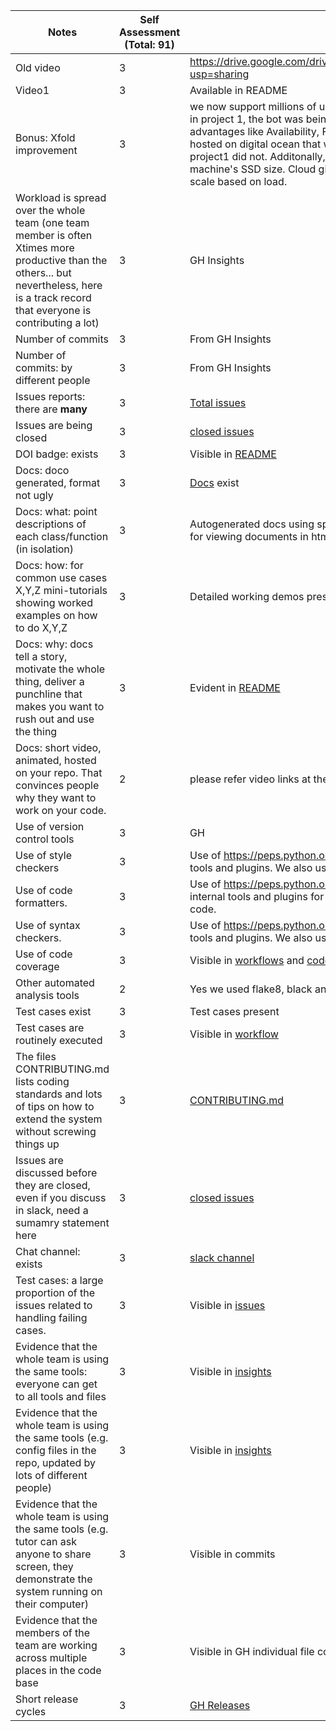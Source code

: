 | Notes                                                                                                                                                                                                                         | Self Assessment (Total: 91) | evidence                                                                                                                                                                     |
|-------------------------------------------------------------------------------------------------------------------------------------------------------------------------------------------------------------------------------|--------------------------|------------------------------------------------------------------------------------------------------------------------------------------------------------------------------|
| Old video                                                                                                                                                                                                                       | 3                        | https://drive.google.com/drive/folders/1JQZsTSv1vNGJiJ4E64Xy0iwKvI64dEz1?usp=sharing                                                                                                                                                              |
| Video1                                                                                                                                                                                                                        | 3                        | Available in README                                                                                                                                                               |
| Bonus: Xfold improvement                                                                                                                                                                                                                        | 3                        | we now support millions of users as we have moved the bot to the cloud. Earlier in project 1, the bot was being run locally. Moving to the cloud gives several advantages like Availability, Fault tolerance and auto scaling. Our application is hosted on digital ocean that will give all the advantages of the cloud whereas project1 did not. Additonally, now the database size is not limited by the local machine's SSD size. Cloud gives the flexibility on databse size and it can auto scale based on load.                                                                                                                                                     | 
| Workload is spread over the whole team (one team member is often Xtimes more productive than the others... but nevertheless, here is a track record that everyone is contributing a lot)                                      | 3                        | GH Insights                                                                                                                                                                  |
| Number of commits                                                                                                                                                                                                             | 3                        | From GH Insights                                                                                                                                                             |
| Number of commits: by different people                                                                                                                                                                                        | 3                        | From GH Insights                                                                                                                                                             |
| Issues reports: there are **many**                                                                                                                                                                                            | 3                        | [Total issues](https://github.com/nihar4276/slackpoint-group18/issues)                                                                                                               |
| Issues are being closed                                                                                                                                                                                                       | 3                        | [closed issues](https://github.com/nihar4276/slackpoint-group18/issues?q=is%3Aissue+is%3Aclosed)                                                                                     |
| DOI badge: exists                                                                                                                                                                                                             | 3                        | Visible in [README](https://github.com/nihar4276/slackpoint-group18/blob/main/README.md)                                                                                                          |
| Docs: doco generated, format not ugly                                                                                                                                                                                         | 3                        | [Docs](https://github.com/nihar4276/slackpoint-group18/tree/main/docs) exist                                                                                                         |
| Docs: what: point descriptions of each class/function (in isolation)                                                                                                                                                          | 3                        | Autogenerated docs using sphinx [docs](https://github.com/nihar4276/slackpoint-group18/tree/main/docs/source) present . Go to docs/build/html directory for viewing documents in html format.                                                            |
| Docs: how: for common use cases X,Y,Z mini-tutorials showing worked examples on how to do X,Y,Z                                                                                                                               | 3                        | Detailed working demos present in [README](https://github.com/nihar4276/slackpoint-v2/blob/main/README.md) present                                                                           |
| Docs: why: docs tell a story, motivate the whole thing, deliver a punchline that makes you want to rush out and use the thing                                                                                                 | 3                        | Evident in [README](https://github.com/nihar4276/slackpoint-group18/blob/main/README.md)                                                                                                          |
| Docs: short video, animated, hosted on your repo. That convinces people why they want to work on your code.                                                                                                                   |  2                        | please refer video links at the top of page                                                                                                                                                                             |
| Use of version control tools                                                                                                                                                                                                  | 3                        | GH                                                                                                                                                                           |
| Use of style checkers                                                                                                                                                                                                         | 3                        |  Use of https://peps.python.org/pep-0008/ along with VsCode/PyCharm internal tools and plugins. We also used [autopep8](https://pypi.org/project/autopep8/) for auto formatting code.                                                                                                                                                                         |
| Use of code formatters.                                                                                                                                                                                                       | 3                        |  Use of https://peps.python.org/pep-0008/ along with flake8, VsCode/PyCharm internal tools and plugins for pep8. We also used [autopep8](https://pypi.org/project/autopep8/) for auto formatting code.                                                                                                                                                                            |
| Use of syntax checkers.                                                                                                                                                                                                       | 3                        |  Use of https://peps.python.org/pep-0008/ along with VsCode/PyCharm internal tools and plugins. We also used [autopep8](https://pypi.org/project/autopep8/) for auto formatting code.                                                                                                                                                                          |
| Use of code coverage                                                                                                                                                                                                          | 3                        | Visible in [workflows](https://github.com/nihar4276/slackpoint-group18/blob/main/.github/workflows/codecov.yml) and [code-cov badge](https://app.codecov.io/gh/nihar4276/slackpoint-group18) |
| Other automated analysis tools                                                                                                                                                                                                |  2                        |  Yes we used flake8, black and lint when writing code in pyhcarm and vs code                                                                                                                                                                            |
| Test cases exist                                                                                                                                                                                                              | 3                        | Test cases present                                                                                                                                                           |
| Test cases are routinely executed                                                                                                                                                                                             | 3                        | Visible in [workflow](https://github.com/nihar4276/slackpoint-group18/blob/main/.github/workflows/codecov.yml)                                                                       |
| The files CONTRIBUTING.md lists coding standards and lots of tips on how to extend the system without screwing things up                                                                                                      | 3                        | [CONTRIBUTING.md](https://github.com/nihar4276/slackpoint-group18/blob/main/CONTRIBUTING.md)                                                                                         |
| Issues are discussed before they are closed, even if you discuss in slack, need a sumamry statement here                                                                                                                      | 3                        | [closed issues](https://github.com/nihar4276/slackpoint-group18/issues?q=is%3Aissue+is%3Aclosed)                                                                                     |
| Chat channel: exists                                                                                                                                                                                                          | 3                        | [slack channel](https://cscgrad.slack.com/archives/C04AK8WCY13)                                                                                                        |
| Test cases: a large proportion of the issues related to handling failing cases.                                                                                                                                               | 3                        | Visible in [issues](https://github.com/nihar4276/slackpoint-group18/issues)                                                                                                          |
| Evidence that the whole team is using the same tools: everyone can get to all tools and files                                                                                                                                 | 3                        | Visible in [insights](https://github.com/nihar4276/slackpoint-group18/graphs/contributors)                                                                                           |
| Evidence that the whole team is using the same tools (e.g. config files in the repo, updated by lots of different people)                                                                                                     | 3                        | Visible in [insights](https://github.com/nihar4276/slackpoint-group18/graphs/contributors)                                                                                           |
| Evidence that the whole team is using the same tools (e.g. tutor can ask anyone to share screen, they demonstrate the system running on their computer)                                                                       | 3                        | Visible in commits                                                                                                                                                           |
| Evidence that the members of the team are working across multiple places in the code base                                                                                                                                     | 3                        | Visible in GH individual file contributors                                                                                                                                   |
| Short release cycles                                                                                                                                                                                                          | 3                        | [GH Releases](https://github.com/nihar4276/slackpoint-group18/releases)                                                                                                              |
